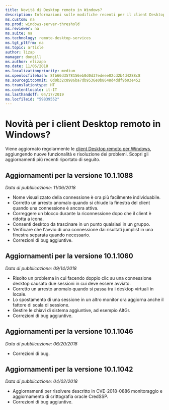 ```yaml
---
title: Novità di Desktop remoto in Windows?
description: Informazioni sulle modifiche recenti per il client Desktop remoto per Windows
ms.custom: na
ms.prod: windows-server-threshold
ms.reviewer: na
ms.suite: na
ms.technology: remote-desktop-services
ms.tgt_pltfrm: na
ms.topic: article
author: lizap
manager: dongill
ms.author: elizapo
ms.date: 11/06/2018
ms.localizationpriority: medium
ms.openlocfilehash: 8fb66d3578156eb0d0d37edeee02cd2b4d4288c8
ms.sourcegitcommit: 0d0b32c8986ba7db9536e0b8648d4ddf9b03e452
ms.translationtype: HT
ms.contentlocale: it-IT
ms.lasthandoff: 04/17/2019
ms.locfileid: "59839552"
---
```

# <a name="whats-new-for-the-remote-desktop-client-on-windows"></a>Novità per i client Desktop remoto in Windows?

Viene aggiornato regolarmente le [client Desktop remoto per Windows](windows.md), aggiungendo nuove funzionalità e risoluzione dei problemi. Scopri gli aggiornamenti più recenti riportato di seguito.

## <a name="updates-for-version-1011088"></a>Aggiornamenti per la versione 10.1.1088
*Data di pubblicazione: 11/06/2018*

- Nome visualizzato della connessione è ora più facilmente individuabile.
- Corretto un arresto anomalo quando si chiude la finestra del client quando una connessione è ancora attiva.
- Correggere un blocco durante la riconnessione dopo che il client è ridotta a icona.
- Consenti desktop da trascinare in un punto qualsiasi in un gruppo.
- Verificare che l'avvio di una connessione dai risultati jumplist in una finestra separata quando necessario.
- Correzioni di bug aggiuntive.

## <a name="updates-for-version-1011060"></a>Aggiornamenti per la versione 10.1.1060
*Data di pubblicazione: 09/14/2018*

- Risolto un problema in cui facendo doppio clic su una connessione desktop causato due sessioni in cui deve essere avviato.
- Corretto un arresto anomalo quando si passa tra i desktop virtuali in locale.
- Lo spostamento di una sessione in un altro monitor ora aggiorna anche il fattore di scala di sessione. 
- Gestire le chiavi di sistema aggiuntive, ad esempio AltGr.
- Correzioni di bug aggiuntive.

## <a name="updates-for-version-1011046"></a>Aggiornamenti per la versione 10.1.1046
*Data di pubblicazione: 06/20/2018*

- Correzioni di bug.

## <a name="updates-for-version-1011042"></a>Aggiornamenti per la versione 10.1.1042
*Data di pubblicazione: 04/02/2018*

- Aggiornamenti per risolvere descritto in CVE-2018-0886 monitoraggio e aggiornamento di crittografia oracle CredSSP.
- Correzioni di bug aggiuntive.
